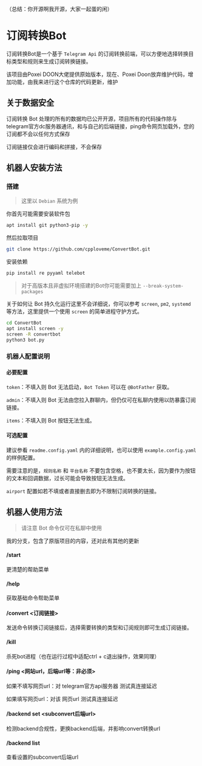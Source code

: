 （总结：你开源啊我开源，大家一起蛋的闲）

# 订阅转换Bot

订阅转换Bot是一个基于 `Telegram Api` 的订阅转换前端，可以方便地选择转换目标类型和规则来生成订阅转换链接。

该项目由Poxei DOON大佬提供原始版本，现在、Poxei Doon放弃维护代码，增加功能，由我来进行这个仓库的代码更新，维护

## 关于数据安全

订阅转换 Bot 处理的所有的数据均已公开开源，项目所有的代码操作除与telegram官方dc服务器通讯，和与自己的后端链接，ping命令网页加载外，您的订阅都不会以任何方式保存

订阅链接仅会进行编码和拼接，不会保存

## 机器人安装方法

### 搭建

> 这里以 `Debian` 系统为例

你首先可能需要安装软件包

```bash
apt install git python3-pip -y
```

然后拉取项目

```bash
git clone https://github.com/cpploveme/ConvertBot.git
```

安装依赖

```bash
pip install re pyyaml telebot
```

> 对于高版本且非虚拟环境搭建的Bot你可能需要加上 `--break-system-packages`

关于如何让 Bot 持久化运行这里不会详细说，你可以参考 `screen`, `pm2`, `systemd` 等方法，这里提供一个使用 `screen` 的简单进程守护方式。

```bash
cd ConvertBot
apt install screen -y
screen -R convertbot
python3 bot.py
```

### 机器人配置说明

#### 必要配置

`token`：不填入则 Bot 无法启动，`Bot Token` 可以在 `@BotFather` 获取。

`admin`：不填入则 Bot 无法由您拉入群聊内，但仍仅可在私聊内使用以防暴露订阅链接。

`items`：不填入则 Bot 按钮无法生成。

#### 可选配置

建议参看 `readme.config.yaml` 内的详细说明，也可以使用 `example.config.yaml` 的样例配置。

需要注意的是，`规则名称` 和 `平台名称` 不要包含空格，也不要太长，因为要作为按钮的文本和回调数据，过长可能会导致按钮无法生成。

`airport` 配置如若不填或者直接删去即为不限制订阅转换的链接。

## 机器人使用方法

> 请注意 Bot 命令仅可在私聊中使用

我的分支，包含了原版项目的内容，还对此有其他的更新

#### /start

更清楚的帮助菜单

#### /help

获取基础命令帮助菜单

#### /convert <订阅链接>

发送命令转换订阅链接后，选择需要转换的类型和订阅规则即可生成订阅链接。

#### /kill

杀死bot进程（也在运行过程中适配ctrl + c退出操作，效果同理）

#### /ping <网站url，后端url等：非必须>

如果不填写网页url：对 telegram官方api服务器 测试真连接延迟

如果填写网页url：对该 网页url 测试真连接延迟

#### /backend set <subconvert后端url>

检测backend合规性，更换backend后端，并影响convert转换url

#### /backend list

查看设置的subconvert后端url
